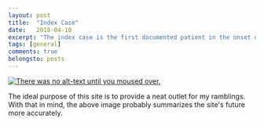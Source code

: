 ```yaml
---
layout: post
title:  "Index Case"
date:   2018-04-10
excerpt: "The index case is the first documented patient in the onset of an epidemiological investigation. On a completely unrelated note, this is my first post."
tags: [general]
comments: true
belongsto: posts
---
```


[![There was no alt-text until you moused over.](https://imgs.xkcd.com/comics/schrodinger.jpg)](https://imgs.xkcd.com/comics/schrodinger.jpg)

The ideal purpose of this site is to provide a neat outlet for my ramblings. With that in mind, the above image probably summarizes the site's future more accurately.
